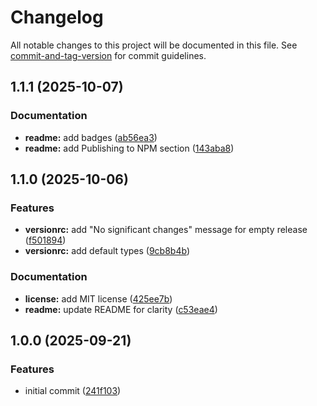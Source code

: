 # Changelog

All notable changes to this project will be documented in this file. See [commit-and-tag-version](https://github.com/absolute-version/commit-and-tag-version) for commit guidelines.

## 1.1.1 (2025-10-07)


### Documentation

* **readme:** add badges ([ab56ea3](https://github.com/VChet/release-test/commit/ab56ea3c4f0bed305df783e45f4d1442512b2738))
* **readme:** add Publishing to NPM section ([143aba8](https://github.com/VChet/release-test/commit/143aba83c3517d5cd556c89bf0e4e53875f5da1b))

## 1.1.0 (2025-10-06)


### Features

* **versionrc:** add "No significant changes" message for empty release ([f501894](https://github.com/VChet/release-test/commit/f501894ba1f918758a1b7485b7d3a113ee742699))
* **versionrc:** add default types ([9cb8b4b](https://github.com/VChet/release-test/commit/9cb8b4b57168dfa758ad1808097b2b04d777f962))


### Documentation

* **license:** add MIT license ([425ee7b](https://github.com/VChet/release-test/commit/425ee7b46205fecdbe4ce52c8af8034e05116029))
* **readme:** update README for clarity ([c53eae4](https://github.com/VChet/release-test/commit/c53eae423db5efb142061e187e00c2e0a0d00f21))

## 1.0.0 (2025-09-21)


### Features

* initial commit ([241f103](https://github.com/VChet/release-test/commit/241f10309582201d17d2a59da55a0f75b86eaed6))
